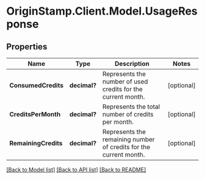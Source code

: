 # OriginStamp.Client.Model.UsageResponse
## Properties

Name | Type | Description | Notes
------------ | ------------- | ------------- | -------------
**ConsumedCredits** | **decimal?** | Represents the number of used credits for the current month. | [optional] 
**CreditsPerMonth** | **decimal?** | Represents the total number of credits per month. | [optional] 
**RemainingCredits** | **decimal?** | Represents the remaining number of credits for the current month. | [optional] 

[[Back to Model list]](../README.md#documentation-for-models) [[Back to API list]](../README.md#documentation-for-api-endpoints) [[Back to README]](../README.md)

